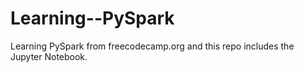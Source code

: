 # Learning--PySpark
 Learning PySpark from freecodecamp.org and this repo includes the Jupyter Notebook.
